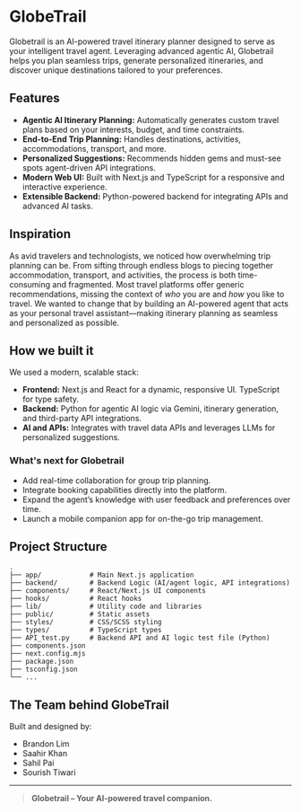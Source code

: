 # GlobeTrail

Globetrail is an AI-powered travel itinerary planner designed to serve as your intelligent travel agent. Leveraging advanced agentic AI, Globetrail helps you plan seamless trips, generate personalized itineraries, and discover unique destinations tailored to your preferences.

## Features

- **Agentic AI Itinerary Planning:** Automatically generates custom travel plans based on your interests, budget, and time constraints.
- **End-to-End Trip Planning:** Handles destinations, activities, accommodations, transport, and more.
- **Personalized Suggestions:** Recommends hidden gems and must-see spots agent-driven API integrations.
- **Modern Web UI:** Built with Next.js and TypeScript for a responsive and interactive experience.
- **Extensible Backend:** Python-powered backend for integrating APIs and advanced AI tasks.

 ## Inspiration

As avid travelers and technologists, we noticed how overwhelming trip planning can be. From sifting through endless blogs to piecing together accommodation, transport, and activities, the process is both time-consuming and fragmented. Most travel platforms offer generic recommendations, missing the context of *who* you are and *how* you like to travel. We wanted to change that by building an AI-powered agent that acts as your personal travel assistant—making itinerary planning as seamless and personalized as possible.


## How we built it

We used a modern, scalable stack:
- **Frontend:** Next.js and React for a dynamic, responsive UI. TypeScript for type safety.
- **Backend:** Python for agentic AI logic via Gemini, itinerary generation, and third-party API integrations.
- **AI and APIs:** Integrates with travel data APIs and leverages LLMs for personalized suggestions.


### What's next for Globetrail

- Add real-time collaboration for group trip planning.
- Integrate booking capabilities directly into the platform.
- Expand the agent’s knowledge with user feedback and preferences over time.
- Launch a mobile companion app for on-the-go trip management.

## Project Structure

```
.
├── app/            # Main Next.js application
├── backend/        # Backend Logic (AI/agent logic, API integrations)
├── components/     # React/Next.js UI components
├── hooks/          # React hooks
├── lib/            # Utility code and libraries
├── public/         # Static assets
├── styles/         # CSS/SCSS styling
├── types/          # TypeScript types
├── API_test.py     # Backend API and AI logic test file (Python)
├── components.json
├── next.config.mjs
├── package.json
├── tsconfig.json
└── ...
```


## The Team behind GlobeTrail

Built and designed by:
- Brandon Lim
- Saahir Khan
- Sahil Pai
- Sourish Tiwari

---

> **Globetrail – Your AI-powered travel companion.**

